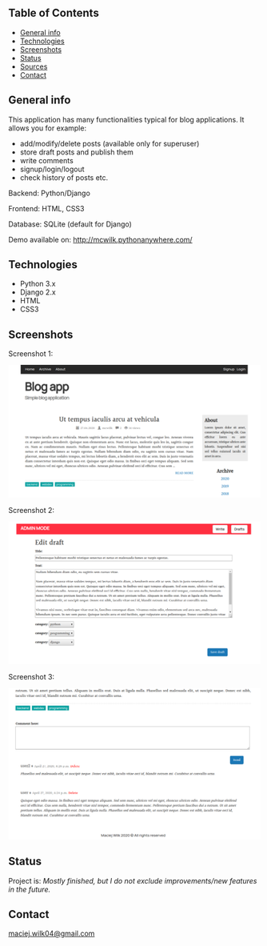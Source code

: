 ## Table of Contents
* [General info](#general-info)
* [Technologies](#technologies)
* [Screenshots](#screenshots)
* [Status](#status)
* [Sources](#sources)
* [Contact](#contact)

## General info
This application has many functionalities typical for blog applications. It allows you for example:
- add/modify/delete posts (available only for superuser)
- store draft posts and publish them
- write comments
- signup/login/logout
- check history of posts etc.

Backend: Python/Django 

Frontend: HTML, CSS3

Database: SQLite (default for Django)

Demo available on: http://mcwilk.pythonanywhere.com/

## Technologies
* Python 3.x
* Django 2.x
* HTML
* CSS3

## Screenshots

Screenshot 1:

![Screenshot1](./Screenshots/main_page.png)

Screenshot 2:

![Screenshot2](./Screenshots/edition.png)

Screenshot 3:

![Screenshot3](./Screenshots/comments.png)

## Status
Project is: _Mostly finished, but I do not exclude improvements/new features in the future._

## Contact
maciej.wilk04@gmail.com
